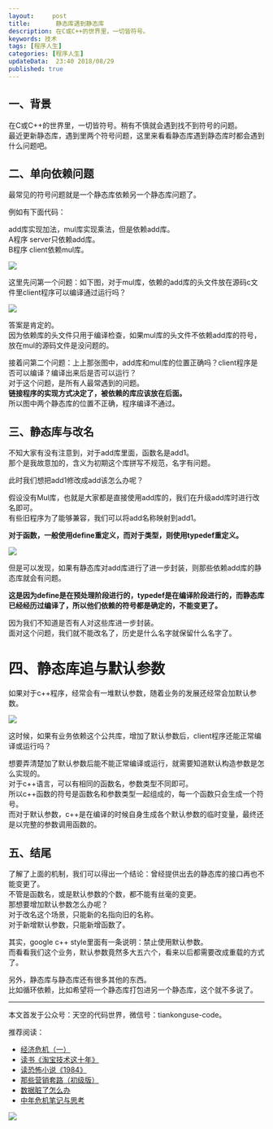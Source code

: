 ```yaml
---   
layout:     post  
title:       静态库遇到静态库  
description: 在C或C++的世界里，一切皆符号。      
keywords: 技术 
tags: [程序人生]  
categories: [程序人生]  
updateData:  23:40 2018/08/29   
published: true   
---  
```





## 一、背景  

在C或C++的世界里，一切皆符号。稍有不慎就会遇到找不到符号的问题。  
最近更新静态库，遇到里两个符号问题，这里来看看静态库遇到静态库时都会遇到什么问题吧。  


## 二、单向依赖问题  

最常见的符号问题就是一个静态库依赖另一个静态库问题了。  

例如有下面代码：  


add库实现加法，mul库实现乘法，但是依赖add库。  
A程序 server只依赖add库。  
B程序 client依赖mul库。  


![](//res2018.tiankonguse.com/images/2018/08/20180829012817.png) 


这里先问第一个问题：如下图，对于mul库，依赖的add库的头文件放在源码c文件里client程序可以编译通过运行吗？  


![](//res2018.tiankonguse.com/images/2018/08/20180829013425.png) 



答案是肯定的。  
因为依赖库的头文件只用于编译检查，如果mul库的头文件不依赖add库的符号，放在mul的源码文件是没问题的。  


接着问第二个问题：上上那张图中，add库和mul库的位置正确吗？client程序是否可以编译？编译出来后是否可以运行？  
对于这个问题，是所有人最常遇到的问题。  
<red>**链接程序的实现方式决定了，被依赖的库应该放在后面。**</red>  
所以图中两个静态库的位置不正确，程序编译不通过。    


## 三、静态库与改名  


不知大家有没有注意到，对于add库里面，函数名是add1。  
那个是我故意加的，含义为初期这个库拼写不规范，名字有问题。  


此时我们想把add1修改成add该怎么办呢？  


假设没有Mul库，也就是大家都是直接使用add库的，我们在升级add库时进行改名即可。    
有些旧程序为了能够兼容，我们可以将add名称映射到add1。    


<red>**对于函数，一般使用define重定义，而对于类型，则使用typedef重定义。**</red>    


![](//res2018.tiankonguse.com/images/2018/08/20180829015859.png) 


但是可以发现，如果有静态库对add库进行了进一步封装，则那些依赖add库的静态库就会有问题。  


<red>**这是因为define是在预处理阶段进行的，typedef是在编译阶段进行的，而静态库已经经历过编译了，所以他们依赖的符号都是确定的，不能变更了。**</red>  


因为我们不知道是否有人对这些库进一步封装。  
面对这个问题，我们就不能改名了，历史是什么名字就保留什么名字了。  

# 四、静态库追与默认参数  

如果对于c++程序，经常会有一堆默认参数，随着业务的发展还经常会加默认参数。  


![](//res2018.tiankonguse.com/images/2018/08/20180829020849.png)   


这时候，如果有业务依赖这个公共库，增加了默认参数后，client程序还能正常编译或运行吗？  


想要弄清楚加了默认参数后能不能正常编译或运行，就需要知道默认构造参数是怎么实现的。  
对于c++语言，可以有相同的函数名，参数类型不同即可。  
所以c++函数的符号是函数名和参数类型一起组成的，每一个函数只会生成一个符号。    
而对于默认参数，c++是在编译的时候自身生成各个默认参数的临时变量，最终还是以完整的参数调用函数的。  


## 五、结尾  

了解了上面的机制，我们可以得出一个结论：曾经提供出去的静态库的接口再也不能变更了。  
不管是函数名，或是默认参数的个数，都不能有丝毫的变更。  
那想要增加默认参数怎么办呢？  
对于改名这个场景，只能新的名指向旧的名称。  
对于新增默认参数，只能新增函数了。  


其实，google c++ style里面有一条说明：禁止使用默认参数。  
而看看我们这个业务，默认参数竟然多大五六个，看来以后都需要改成重载的方式了。  
  

另外，静态库与静态库还有很多其他的东西。  
比如循环依赖，比如希望将一个静态库打包进另一个静态库，这个就不多说了。  
  

---


本文首发于公众号：天空的代码世界，微信号：tiankonguse-code。  


推荐阅读：  


* [经济危机（一）](https://mp.weixin.qq.com/s/hxO7oR8cLljSClYS-yE6pw)   
* [读书《淘宝技术这十年》](https://mp.weixin.qq.com/s/IeOQGh22U_1TPrf6sYYTkQ)   
* [读恐怖小说《1984》](https://mp.weixin.qq.com/s/q7HL5o_R5cqJc0b9Ll7EMw)    
* [那些营销套路（初级版）](https://mp.weixin.qq.com/s/xdvqZo9ll6kaL66Cdx)   
* [数据脏了怎么办](https://mp.weixin.qq.com/s/Blw4yxmIsE51dzzbNcfFbg)    
* [中年危机笔记与思考](https://mp.weixin.qq.com/s/dFzDtZS0JN6hhpc1DF-e_g)     



![](//res2018.tiankonguse.com/images/tiankonguse-support.png) 




